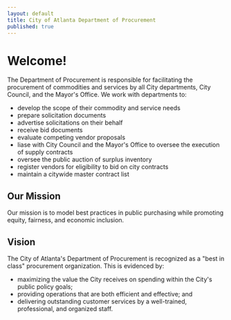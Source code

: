 ```yaml
---
layout: default
title: City of Atlanta Department of Procurement
published: true
---
```


# Welcome!
The Department of Procurement is responsible for facilitating the procurement of commodities and services by all City departments, City Council, and the Mayor's Office. We work with departments to:

- develop the scope of their commodity and service needs  
- prepare solicitation documents  
- advertise solicitations on their behalf
- receive bid documents
- evaluate competing vendor proposals
- liase with City Council and the Mayor's Office to oversee the execution of supply contracts
- oversee the public auction of surplus inventory
- register vendors for eligibility to bid on city contracts
- maintain a citywide master contract list

## Our Mission
Our mission is to model best practices in public purchasing while promoting equity, fairness, and economic inclusion.

## Vision  
The City of Atlanta's Department of Procurement is recognized as a "best in class" procurement organization. This is evidenced by:

- maximizing the value the City receives on spending within the City's public policy goals;
- providing operations that are both efficient and effective; and
- delivering outstanding customer services by a well-trained, professional, and organized staff.
